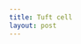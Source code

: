 ```yaml
---
title: Tuft cell
layout: post
---
```


<link rel="stylesheet" href="https://pancreatic-ultrastructure.github.io/css/leaflet.css" />
<!--[if lte IE 8]>
        <link rel="stylesheet" href="css/leaflet.ie.css" />
    <![endif]-->
<style type="text/css">
        #photo {
            width: 800px;
            height: 450px;
            padding: 0;
            margin: 0;
        }
</style>

<div id="photo"></div>
<script src="https://pancreatic-ultrastructure.github.io/js/leaflet.js"></script>
<script type="text/javascript" src="https://pancreatic-ultrastructure.github.io/js/L.TileLayer.Zoomify.js"></script>  
<script type="text/javascript">
var map = L.map('photo').setView(new L.LatLng(0,0), 0);
L.tileLayer.zoomify('https://pancreatic-ultrastructure.github.io/tuft-cell/tuftCell/', {
    width: 8192,
    height: 8192,
    tolerance: 0.5,
    attribution: 'Tuft cell'
}).addTo(map);
</script>